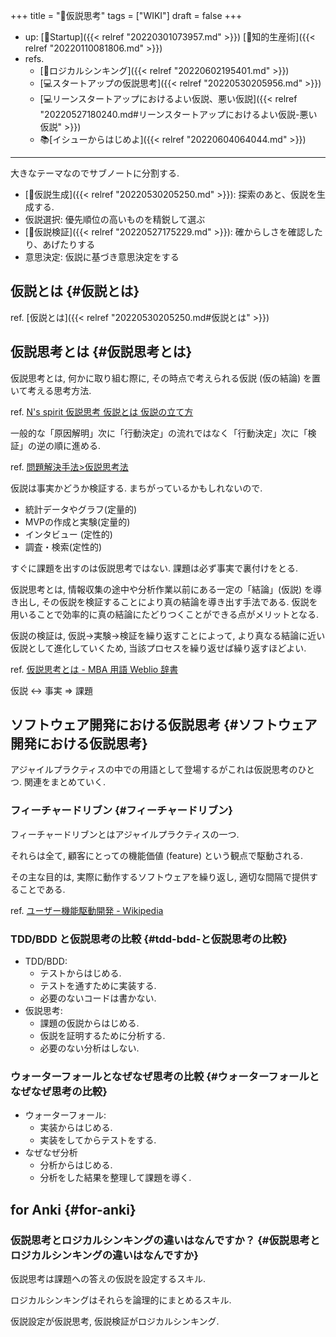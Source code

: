 +++
title = "📝仮説思考"
tags = ["WIKI"]
draft = false
+++

-   up: [📂Startup]({{< relref "20220301073957.md" >}}) [📁知的生産術]({{< relref "20220110081806.md" >}})
-   refs.
    -   [📝ロジカルシンキング]({{< relref "20220602195401.md" >}})
    -   [💻スタートアップの仮説思考]({{< relref "20220530205956.md" >}})
    -   [💻リーンスタートアップにおけるよい仮説、悪い仮説]({{< relref "20220527180240.md#リーンスタートアップにおけるよい仮説-悪い仮説" >}})
    -   📚[イシューからはじめよ]({{< relref "20220604064044.md" >}})

---

大きなテーマなのでサブノートに分割する.

-   [📝仮説生成]({{< relref "20220530205250.md" >}}): 探索のあと、仮説を生成する.
-   仮説選択: 優先順位の高いものを精鋭して選ぶ
-   [📝仮説検証]({{< relref "20220527175229.md" >}}): 確からしさを確認したり、あげたりする
-   意思決定: 仮説に基づき意思決定をする


## 仮説とは {#仮説とは}

ref. [仮説とは]({{< relref "20220530205250.md#仮説とは" >}})


## 仮説思考とは {#仮説思考とは}

仮説思考とは, 何かに取り組む際に, その時点で考えられる仮説 (仮の結論) を置いて考える思考方法.

ref. [N's spirit  仮説思考  仮説とは  仮説の立て方](http://www.nsspirit-cashf.com/logical/kasetsu_shikou.html)

一般的な「原因解明」次に「行動決定」の流れではなく「行動決定」次に「検証」の逆の順に進める.

ref. [問題解決手法>仮説思考法](http://fk-plaza.jp/Solution/solu_kasetsu.htm)

仮説は事実かどうか検証する. まちがっているかもしれないので.

-   統計データやグラフ(定量的)
-   MVPの作成と実験(定量的)
-   インタビュー (定性的)
-   調査・検索(定性的)

すぐに課題を出すのは仮説思考ではない. 課題は必ず事実で裏付けをとる.

仮説思考とは, 情報収集の途中や分析作業以前にある一定の「結論」(仮説) を導き出し, その仮説を検証することにより真の結論を導き出す手法である. 仮説を用いることで効率的に真の結論にたどりつくことができる点がメリットとなる.

仮説の検証は, 仮説→実験→検証を繰り返すことによって, より真なる結論に近い仮説として進化していくため, 当該プロセスを繰り返せば繰り返すほどよい.

ref. [仮説思考とは - MBA 用語 Weblio 辞書](http://www.weblio.jp/content/%E4%BB%AE%E8%AA%AC%E6%80%9D%E8%80%83)

<div class="quate">

仮説 <-> 事実 => 課題

</div>


## ソフトウェア開発における仮説思考 {#ソフトウェア開発における仮説思考}

アジャイルプラクティスの中での用語として登場するがこれは仮説思考のひとつ. 関連をまとめていく.


### フィーチャードリブン {#フィーチャードリブン}

フィーチャードリブンとはアジャイルプラクティスの一つ.

それらは全て, 顧客にとっての機能価値 (feature) という観点で駆動される.

その主な目的は, 実際に動作するソフトウェアを繰り返し, 適切な間隔で提供することである.

ref. [ユーザー機能駆動開発 - Wikipedia](http://ja.wikipedia.org/wiki/%E3%83%A6%E3%83%BC%E3%82%B6%E3%83%BC%E6%A9%9F%E8%83%BD%E9%A7%86%E5%8B%95%E9%96%8B%E7%99%BA)


### TDD/BDD と仮説思考の比較 {#tdd-bdd-と仮説思考の比較}

-   TDD/BDD:
    -   テストからはじめる.
    -   テストを通すために実装する.
    -   必要のないコードは書かない.
-   仮説思考:
    -   課題の仮説からはじめる.
    -   仮説を証明するために分析する.
    -   必要のない分析はしない.


### ウォーターフォールとなぜなぜ思考の比較 {#ウォーターフォールとなぜなぜ思考の比較}

-   ウォーターフォール:
    -   実装からはじめる.
    -   実装をしてからテストをする.
-   なぜなぜ分析
    -   分析からはじめる.
    -   分析をした結果を整理して課題を導く.


## for Anki {#for-anki}


### 仮説思考とロジカルシンキングの違いはなんですか？ {#仮説思考とロジカルシンキングの違いはなんですか}

仮説思考は課題への答えの仮説を設定するスキル.

ロジカルシンキングはそれらを論理的にまとめるスキル.

仮説設定が仮説思考, 仮説検証がロジカルシンキング.
